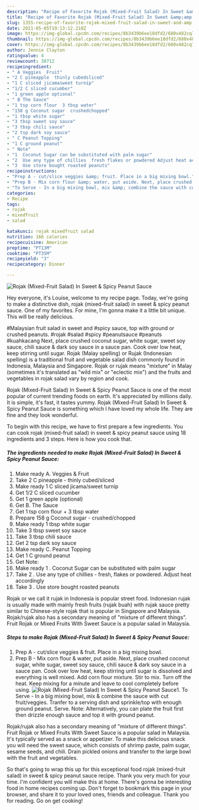 ```yaml
---
description: "Recipe of Favorite Rojak (Mixed-Fruit Salad) In Sweet &amp;amp; Spicy Peanut Sauce"
title: "Recipe of Favorite Rojak (Mixed-Fruit Salad) In Sweet &amp;amp; Spicy Peanut Sauce"
slug: 1355-recipe-of-favorite-rojak-mixed-fruit-salad-in-sweet-and-amp-spicy-peanut-sauce
date: 2021-05-05T19:13:12.218Z
image: https://img-global.cpcdn.com/recipes/8b3439b6ee18dfd2/680x482cq70/rojak-mixed-fruit-salad-in-sweet-spicy-peanut-sauce-recipe-main-photo.jpg
thumbnail: https://img-global.cpcdn.com/recipes/8b3439b6ee18dfd2/680x482cq70/rojak-mixed-fruit-salad-in-sweet-spicy-peanut-sauce-recipe-main-photo.jpg
cover: https://img-global.cpcdn.com/recipes/8b3439b6ee18dfd2/680x482cq70/rojak-mixed-fruit-salad-in-sweet-spicy-peanut-sauce-recipe-main-photo.jpg
author: Jennie Clayton
ratingvalue: 4
reviewcount: 30712
recipeingredient:
- " A Veggies  Fruit"
- "2 C pineapple  thinly cubedsliced"
- "1 C sliced jicamasweet turnip"
- "1/2 C sliced cucumber"
- "1 green apple optional"
- " B The Sauce"
- "1 tsp corn flour  3 tbsp water"
- "158 g Coconut sugar  crushedchopped"
- "1 tbsp white sugar"
- "3 tbsp sweet soy sauce"
- "3 tbsp chili sauce"
- "2 tsp dark soy sauce"
- " C Peanut Topping"
- "1 C ground peanut"
- " Note"
- "1  Coconut Sugar can be substituted with palm sugar"
- "2  Use any type of chillies  fresh flakes or powdered Adjust heat accordingly"
- "3  Use store bought roasted peanuts"
recipeinstructions:
- "Prep A - cut/slice veggies &amp; fruit. Place in a big mixing bowl."
- "Prep B - Mix corn flour &amp; water, put aside. Next, place crushed coconut sugar, white sugar, sweet soy sauce, chili sauce &amp; dark soy sauce in a sauce pan. Cook over low heat, keep stirring until sugar is dissolved and everything is well mixed. Add corn flour mixture. Stir to mix. Turn off the heat. Keep mixing for a minute and leave to cool completely before using."
- "To Serve - In a big mixing bowl, mix &amp; combine the sauce with cut fruit/veggies. Tranfer to a serving dish and sprinkle/top with enough ground peanut. Serve. Note: Alternatively, you can plate the fruit first then drizzle enough sauce and top it with ground peanut."
categories:
- Recipe
tags:
- rojak
- mixedfruit
- salad

katakunci: rojak mixedfruit salad 
nutrition: 166 calories
recipecuisine: American
preptime: "PT13M"
cooktime: "PT35M"
recipeyield: "3"
recipecategory: Dinner

---
```



![Rojak (Mixed-Fruit Salad) In Sweet &amp; Spicy Peanut Sauce](https://img-global.cpcdn.com/recipes/8b3439b6ee18dfd2/680x482cq70/rojak-mixed-fruit-salad-in-sweet-spicy-peanut-sauce-recipe-main-photo.jpg)

Hey everyone, it's Louise, welcome to my recipe page. Today, we're going to make a distinctive dish, rojak (mixed-fruit salad) in sweet &amp; spicy peanut sauce. One of my favorites. For mine, I'm gonna make it a little bit unique. This will be really delicious.

#Malaysian fruit salad in sweet and #spicy sauce, top with ground or crushed peanuts. #rojak #salad #spicy #peanutsauce #peanuts #kuahkacang Next, place crushed coconut sugar, white sugar, sweet soy sauce, chili sauce &amp; dark soy sauce in a sauce pan. Cook over low heat, keep stirring until sugar. Rojak (Malay spelling) or Rujak (Indonesian spelling) is a traditional fruit and vegetable salad dish commonly found in Indonesia, Malaysia and Singapore. Rojak or rujak means &#34;mixture&#34; in Malay (sometimes it&#39;s translated as &#34;wild mix&#34; or &#34;eclectic mix&#34;) and the fruits and vegetables in rojak salad vary by region and cook.

Rojak (Mixed-Fruit Salad) In Sweet &amp; Spicy Peanut Sauce is one of the most popular of current trending foods on earth. It's appreciated by millions daily. It is simple, it's fast, it tastes yummy. Rojak (Mixed-Fruit Salad) In Sweet &amp; Spicy Peanut Sauce is something which I have loved my whole life. They are fine and they look wonderful.


To begin with this recipe, we have to first prepare a few ingredients. You can cook rojak (mixed-fruit salad) in sweet &amp; spicy peanut sauce using 18 ingredients and 3 steps. Here is how you cook that.

<!--inarticleads1-->

##### The ingredients needed to make Rojak (Mixed-Fruit Salad) In Sweet &amp; Spicy Peanut Sauce:

1. Make ready  A. Veggies &amp; Fruit
1. Take 2 C pineapple - thinly cubed/sliced
1. Make ready 1 C sliced jicama/sweet turnip
1. Get 1/2 C sliced cucumber
1. Get 1 green apple (optional)
1. Get  B. The Sauce
1. Get 1 tsp corn flour + 3 tbsp water
1. Prepare 158 g Coconut sugar - crushed/chopped
1. Make ready 1 tbsp white sugar
1. Take 3 tbsp sweet soy sauce
1. Take 3 tbsp chili sauce
1. Get 2 tsp dark soy sauce
1. Make ready  C. Peanut Topping
1. Get 1 C ground peanut
1. Get  Note:
1. Make ready 1 . Coconut Sugar can be substituted with palm sugar
1. Take 2 . Use any type of chillies - fresh, flakes or powdered. Adjust heat accordingly
1. Take 3 . Use store bought roasted peanuts


Rojak or we call it rujak in Indonesia is popular street food. Indonesian rujak is usually made with mainly fresh fruits (rujak buah) with rujak sauce pretty similar to Chinese-style rojak that is popular in Singapore and Malaysia. Rojak/rujak also has a secondary meaning of &#34;mixture of different things&#34;. Fruit Rojak or Mixed Fruits With Sweet Sauce is a popular salad in Malaysia. 

<!--inarticleads2-->

##### Steps to make Rojak (Mixed-Fruit Salad) In Sweet &amp; Spicy Peanut Sauce:

1. Prep A - cut/slice veggies &amp; fruit. Place in a big mixing bowl.
1. Prep B - Mix corn flour &amp; water, put aside. Next, place crushed coconut sugar, white sugar, sweet soy sauce, chili sauce &amp; dark soy sauce in a sauce pan. Cook over low heat, keep stirring until sugar is dissolved and everything is well mixed. Add corn flour mixture. Stir to mix. Turn off the heat. Keep mixing for a minute and leave to cool completely before using.
<img src="//assets-global.cpcdn.com/assets/icons/button_play-2c75c40dde080a61004c1f40b05d8f140eaff45d7e9e6481dc71c63d2e7c4909.png" alt="Rojak (Mixed-Fruit Salad) In Sweet &amp; Spicy Peanut Sauce">1. To Serve - In a big mixing bowl, mix &amp; combine the sauce with cut fruit/veggies. Tranfer to a serving dish and sprinkle/top with enough ground peanut. Serve. Note: Alternatively, you can plate the fruit first then drizzle enough sauce and top it with ground peanut.


Rojak/rujak also has a secondary meaning of &#34;mixture of different things&#34;. Fruit Rojak or Mixed Fruits With Sweet Sauce is a popular salad in Malaysia. It&#39;s typically served as a snack or appetizer. To make this delicious snack you will need the sweet sauce, which consists of shrimp paste, palm sugar, sesame seeds, and chili. Drain pickled onions and transfer to the large bowl with the fruit and vegetables. 

So that's going to wrap this up for this exceptional food rojak (mixed-fruit salad) in sweet &amp; spicy peanut sauce recipe. Thank you very much for your time. I'm confident you will make this at home. There's gonna be interesting food in home recipes coming up. Don't forget to bookmark this page in your browser, and share it to your loved ones, friends and colleague. Thank you for reading. Go on get cooking!
